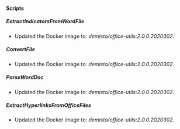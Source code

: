 
#### Scripts

##### ExtractIndicatorsFromWordFile

- Updated the Docker image to: *demisto/office-utils:2.0.0.2020302*.
##### ConvertFile

- Updated the Docker image to: *demisto/office-utils:2.0.0.2020302*.
##### ParseWordDoc

- Updated the Docker image to: *demisto/office-utils:2.0.0.2020302*.
##### ExtractHyperlinksFromOfficeFiles

- Updated the Docker image to: *demisto/office-utils:2.0.0.2020302*.
